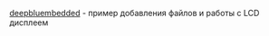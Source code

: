[deepbluembedded](https://deepbluembedded.com/stm32-lcd-16x2-tutorial-library-alphanumeric-lcd-16x2-interfacing/) - пример добавления файлов и работы с LCD дисплеем

